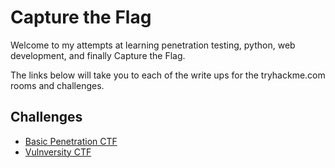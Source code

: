 # Capture the Flag

Welcome to my attempts at learning penetration testing, python, web development, and finally Capture the Flag.

The links below will take you to each of the write ups for the tryhackme.com rooms and challenges.
 
## Challenges

* [Basic Penetration CTF](basic_pentesting.md)
* [Vulnversity CTF](vulnversity.md)



